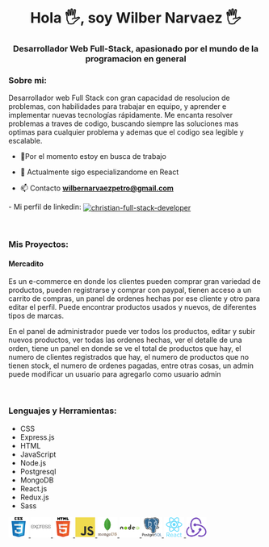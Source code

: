 <h1 align="center">Hola 🖐, soy Wilber Narvaez 🖐</h1>
<h3 align="center">Desarrollador Web Full-Stack, apasionado por el mundo de la programacion en general</h3>


<h3 align="left">Sobre mi:</h3>

Desarrollador web Full Stack con gran capacidad de resolucion de problemas, con habilidades para trabajar en equipo, y aprender e implementar nuevas tecnologías rápidamente.
Me encanta resolver problemas a traves de codigo, buscando siempre las soluciones mas optimas para cualquier problema y ademas que el codigo sea legible y escalable.

- 🔭Por el momento estoy en busca de  trabajo

- 🌱 Actualmente sigo especializandome en React 

- 📫 Contacto **wilbernarvaezpetro@gmail.com**

<p align="left"> - Mi perfil de linkedin:
<a href="https://www.linkedin.com/in/wilber-narvaez-51bba0243/" target="blank"><img align="center" src="https://raw.githubusercontent.com/rahuldkjain/github-profile-readme-generator/master/src/images/icons/Social/linked-in-alt.svg" alt="christian-full-stack-developer" height="30" width="40" /></a>
</p>


<br/>

<h3>Mis Proyectos:</h3>
<h4>Mercadito</h4>
<p align="left">Es un e-commerce en donde los clientes pueden comprar gran variedad de productos, pueden registrarse y comprar con paypal, tienen acceso a un carrito de compras, un panel de ordenes hechas por ese cliente y otro para editar el perfil. Puede encontrar productos usados y nuevos, de diferentes tipos de marcas.</p>
<p>En el panel de administrador puede ver todos los productos, editar y subir nuevos productos, ver todas las ordenes hechas, ver el detalle de una orden, tiene un panel en donde se ve el total de productos que hay, el numero de clientes registrados que hay, el numero de productos que no tienen stock, el numero de ordenes pagadas, entre otras cosas, un admin puede modificar un usuario para agregarlo como usuario admin</p>



<br/>

<h3 align="left">Lenguajes y Herramientas:</h3>
<ul>
<!-- <li>Bootstrap</li> -->
<li>CSS</li>
<li>Express.js</li>
<li>HTML</li>
<li>JavaScript</li>
<li>Node.js</li>
<li>Postgresql</li>
<li>MongoDB</li>
<li>React.js</li>
<li>Redux.js</li>
<li>Sass</li>
</ul>

<p align="left"> <a href="https://www.w3schools.com/css/" target="_blank" rel="noreferrer"> <img src="https://raw.githubusercontent.com/devicons/devicon/master/icons/css3/css3-original-wordmark.svg" alt="css3" width="40" height="40"/> </a> <a href="https://expressjs.com" target="_blank" rel="noreferrer"> <img src="https://raw.githubusercontent.com/devicons/devicon/master/icons/express/express-original-wordmark.svg" alt="express" width="40" height="40"/> </a> <a href="https://www.w3.org/html/" target="_blank" rel="noreferrer"> <img src="https://raw.githubusercontent.com/devicons/devicon/master/icons/html5/html5-original-wordmark.svg" alt="html5" width="40" height="40"/> </a> <a href="https://developer.mozilla.org/en-US/docs/Web/JavaScript" target="_blank" rel="noreferrer"> <img src="https://raw.githubusercontent.com/devicons/devicon/master/icons/javascript/javascript-original.svg" alt="javascript" width="40" height="40"/> </a> <a href="https://www.mongodb.com/" target="_blank" rel="noreferrer"> <img src="https://raw.githubusercontent.com/devicons/devicon/master/icons/mongodb/mongodb-original-wordmark.svg" alt="mongodb" width="40" height="40"/> </a> <a href="https://nodejs.org" target="_blank" rel="noreferrer"> <img src="https://raw.githubusercontent.com/devicons/devicon/master/icons/nodejs/nodejs-original-wordmark.svg" alt="nodejs" width="40" height="40"/> </a> <a href="https://www.postgresql.org" target="_blank" rel="noreferrer"> <img src="https://raw.githubusercontent.com/devicons/devicon/master/icons/postgresql/postgresql-original-wordmark.svg" alt="postgresql" width="40" height="40"/> </a> <a href="https://reactjs.org/" target="_blank" rel="noreferrer"> <img src="https://raw.githubusercontent.com/devicons/devicon/master/icons/react/react-original-wordmark.svg" alt="react" width="40" height="40"/> </a> <a href="https://redux.js.org" target="_blank" rel="noreferrer"> <img src="https://raw.githubusercontent.com/devicons/devicon/master/icons/redux/redux-original.svg" alt="redux" width="40" height="40"/> </a> </p>

